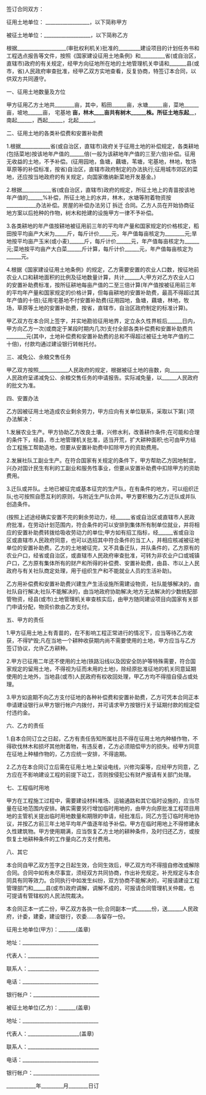 
 


签订合同双方：


征用土地单位： __________________，以下简称甲方


被征土地单位：___________________，以下简称乙方


根据____________________(审批权利机关)批准的_________建设项目的计划任务书和工程选点报告等文件，按照《国家建设征用土地条例》和__________省(或自治区，直辖市)政府的有关规定，经甲方向征地所在地的土地管理机关申请和_______县(或市，省)人民政府审查批准，经甲乙双方实地查看，反复协商，特签订本合同，以供双方共同遵守。


一、征用土地数量及方位


甲方征用乙方土地共________亩，其中，稻田______亩，水塘______亩，菜地______亩，坡地______亩，
宅基地
____亩，林木____亩共有树木______株。所征土地东起______，南起______，西起______，北起______。


二、征用土地的各类补偿费和安置补助费


1.根据____________省(或自治区，直辖市)政府关于征用土地的补偿规定，各类耕地(包括菜地)按该地年产值的______倍(一般为该耕地年产值的三至六倍)补偿。征用无收益的土地，不予补偿。(征用园地，鱼塘，藕塘，苇塘，宅基地，林地，牧场草原等的补偿标准，按省)自治区，直辖市政府制定的办法执行;征用城市郊区的菜地，还应按当地政府的有关规定，向国家缴纳新菜地开发基金。)


2.根据____________省(或自治区，直辖市)政府的规定，所征土地上的青苗按该地年产值的______%补偿，所征土地上的水井，林木，水塘等附着物资按 ____________办法补偿。房屋的补偿办法另订
拆迁
合同。乙方人员在开始协商征地方案以后抢种的作物，树木和抢建的设施甲方一律不予补偿。


3.各类耕地的年产值按耕地被征用前三年的平均年产量和国家规定的价格核定，稻田按平均亩产大米为_____斤，每斤计价_____元，年产值每亩核定为________元;旱地按平均亩产玉米(或小麦)______斤，每斤计价______元，年产值每亩核定为______元;菜地按平均亩产大白菜______斤计算，每斤计价______元，年产值每亩核定为______元。


4.根据《国家建设征用土地条例》的规定，乙方需要安置的农业人口数，按征地前农业人口和耕地面积的比例及征地数量计算，共计______人;甲方对乙方农业人口的安置补助费标准，按所征耕地每亩产值的二至三倍计算(年产值按被征用前三年的平均年产量和国家规定的价格计算，但每亩耕地的安置补助费，最高不得超过其年产值的十倍);征用宅基地不付安置补助费(征用园地，鱼塘，藕塘，林地，牧场，草原等土地的安置补助费，按省，直辖市，自治区政府制定的标准计算)。


甲乙双方在本合同上签字，并实地勘验征用地界，定立永久性界桩后______日内，甲方向乙方一次(或商定于某段时期内几次)支付全部各类补偿费和安置补助费共________元(其中，土地补偿费和安置补助费的总和不得超过被征土地年产值的二十倍)，付款均通过建设银行转帐托付。


三、减免公、余粮交售任务


甲乙双方按照____________人民政府的规定，根据被征土地的亩数，向____________人民政府呈递减免公、余粮交售任务的申请报告。实际减免量，以______人民政府的批文为准。


四、安置办法


乙方因被征用土地造成农业剩余劳力，甲方应向有关单位联系，采取以下第( )项办法解决：


1.发展农业生产。甲方协助乙方改良土壤，兴修水利，改善耕作条件;在可能和合理的条件下，经县，市土地管理机关批准，适当开荒，扩大耕种面积;也可由甲方结合工程施工帮助造地，但要从安置补助费中扣除甲方的资助费用。


2.发展社队工副业生产。在符合国家有关规定的条件下，甲方帮助乙方因地制宜，兴办对国计民生有利的工副业和服务性事业，但要从安置补助费中扣除甲方的资助费用。


3.迁队或并队。土地已被征完或基本征完的生产队，在有条件的地方，可以组织迁队;也可按照自愿互利的原则，与附近生产队合并。甲方要积极为乙方迁队或并队创造条件。


(按照上述途经确实安置不完的剩余劳动力，经______省或自治区或直辖市人民政府批准，在劳动计划范围内，符合条件的可以安排到集体所有制单位就业，并将相应的安置补助费转拨给吸收劳动力的单位;甲方如有招工指标，经______省或自治区或直辖市人民政府同意，也可以选招其中符合条件的当工人，并相应核减被征地单位的安置补助费。乙方的土地被征完，又不具备迁队，并队条件的，乙方原有的农业户口，经省或自治区，或直辖市人民政府审查批准，可转为非农业户口或城镇户口，乙方原有集体所有的财产和所得的补偿费、安置补助费，由县、市以上人民政府与有关社队商定处理，用于组织生产和不能就业人员的生活补助)。


乙方用补偿费和安置补助费兴建生产生活设施所需建设物资，社队能够解决的，由社队自行解决;社队不能解决的，由当地政府协助解决;地方无法解决的少数统配部管物资，经县(或市)土地管理机关审查核实后，由甲方随同建设项目向国家有关部门申请分配，物资价款由乙方支付。


五、甲方的责任


1.甲方征用土地上有青苗的，在不影响工程正常进行的情况下，应当等待乙方收获，不得铲毁;凡在当地一个耕种收获期内尚不需要使用的土地，甲方应当与乙方签订协议，允许乙方耕种。


2.甲方已征用二年还不使用的土地(铁路沿线以及因安全防护等特殊需要，符合国家规定的留用土地，不得视为征而未用的土地)，除经原批准征地的机关同意延期使用的土地外，当地县(或市)人民政府有权收回处理，甲乙方均不得擅自侵占或处理。


3.甲方如逾期不向乙方支付征地的各种补偿费和安置补助费，乙方可凭本合同正本申请建设银行从甲方银行帐户内拨付，并可请求甲方按银行关于延期付款的规定偿付违约金。


六、乙方的责任


1.自本合同订立之日起，乙方有责任告知所属社员不得在征用土地内种植作物，不得砍伐林木和损坏其他附着物，有违反者，乙方必须赔偿甲方的损失。经甲方同意在征地上种植作物的，乙方应统一安排，不得逾期。


2.乙方在本合同订立后需在征用土地上架设电线，兴修沟渠等，应经甲方同意，乙方应在不影响建设工程的前提下动工，否则按侵犯公有财产报请有关部门处理。


七、工程临时用地


甲方在工程施工过程中，需要建设材料堆场、运输通路和其它临时设施的，应当尽量在征地范围内安排。确实需要另行增加临时用地的，由甲方向原批准工程项目用地的主管机关提出临时用地数量和期限的申请，经批准后，同乙方签订临时用地协议，并按乙方前三年土地平均年产值逐年给予补偿。甲方在临时用地上不得修建永久性建筑物。甲方使用期满，应当恢复乙方土地的耕种条件，及时归还乙方，或按恢复土地耕种条件的工作量向乙方支付费用。


八、其它


本合同自甲乙双方签字之日起生效，合同生效后，甲乙双方均不得擅自修改或解除合同。合同中如有未尽事宜，须经双方共同协商，作出补充规定。补充规定与本合同具有同等效力。合同执行中如发生纠纷，双方协商不能解决的，可报请建设工程管理部门和_____县(或市)政府调解，调解不成的，可报请合同管理机关仲裁，也可提请有管辖权的人民法院裁决。


本合同正本一式二份，甲乙双方各执一份;合同副本一式______份，送______人民政府，计委，建委，建设银行，农委……各留存一份。


征用土地单位(甲方)：_______(盖章)


地址：_______________________________


代表人：_____________________________


联系人：_____________________________


电话：_______________________________


银行帐户：___________________________


被征土地单位(乙方)：_______(盖章)


地址：_______________________________


代表人：_____________________(盖章)


联系人：_____________________________


电话：_______________________________


银行帐户：___________________________


____________年_________月________日订
 


 

 
 
 
 
 
  


  
 

  


  


  
 
 
 
 

